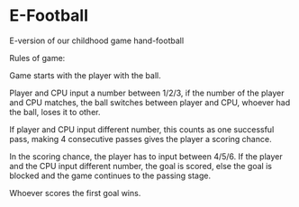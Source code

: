 # E-Football

E-version of our childhood game hand-football

Rules of game:

Game starts with the player with the ball.

Player and CPU input a number between 1/2/3, if the number of the player and CPU matches, the ball switches between player and CPU, whoever had the ball, loses it to other.

If player and CPU input different number, this counts as one successful pass, making 4 consecutive passes gives the player a scoring chance.

In the scoring chance, the player has to input between 4/5/6. If the player and the CPU input different number, the goal is scored, else the goal is blocked and the game continues to the passing stage.

Whoever scores the first goal wins.
